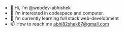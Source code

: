 - 👋 Hi, I’m @webdev-abhishek
- 👀 I’m interested in codespace and computer.
- 🌱 I’m currently learning full stack web-development
- 📫 How to reach me abhi82shek87@gmail.com

<!---
webdev-abhishek/webdev-abhishek is a ✨ special ✨ repository because its `README.md` (this file) appears on your GitHub profile.
You can click the Preview link to take a look at your changes.
--->
